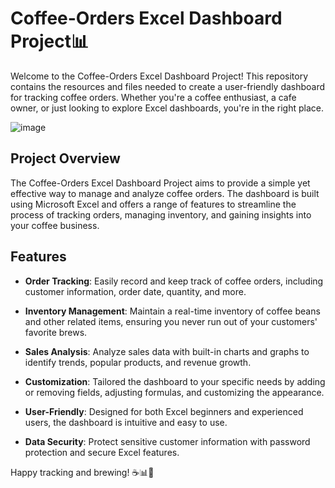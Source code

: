 # Coffee-Orders Excel Dashboard Project📊

Welcome to the Coffee-Orders Excel Dashboard Project! This repository contains the resources and files needed to create a user-friendly dashboard for tracking coffee orders. Whether you're a coffee enthusiast, a cafe owner, or just looking to explore Excel dashboards, you're in the right place.

![image](https://github.com/SubhadeepMal/Coffee-Orders-Dashboard/assets/102183377/ddd33f51-f751-4318-bad4-ad1bcdf5e2c3)


## Project Overview

The Coffee-Orders Excel Dashboard Project aims to provide a simple yet effective way to manage and analyze coffee orders. The dashboard is built using Microsoft Excel and offers a range of features to streamline the process of tracking orders, managing inventory, and gaining insights into your coffee business.

## Features

- **Order Tracking**: Easily record and keep track of coffee orders, including customer information, order date, quantity, and more.

- **Inventory Management**: Maintain a real-time inventory of coffee beans and other related items, ensuring you never run out of your customers' favorite brews.

- **Sales Analysis**: Analyze sales data with built-in charts and graphs to identify trends, popular products, and revenue growth.

- **Customization**: Tailored the dashboard to your specific needs by adding or removing fields, adjusting formulas, and customizing the appearance.

- **User-Friendly**: Designed for both Excel beginners and experienced users, the dashboard is intuitive and easy to use.

- **Data Security**: Protect sensitive customer information with password protection and secure Excel features.

Happy tracking and brewing! ☕📊🚀
